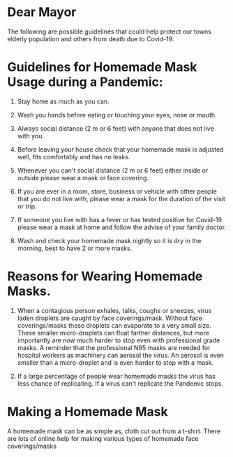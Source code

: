 
# Dear Mayor

The following are possible guidelines that could help protect our towns elderly population and others from death due to Covid-19. 


# Guidelines for Homemade Mask Usage during a Pandemic:

1. Stay home as much as you can.

1. Wash you hands before eating or touching your eyes, nose or mouth.

1. Always social distance (2 m or 6 feet) with anyone that does not live with you.

1. Before leaving your house check that your homemade mask is adjusted well, fits comfortably and has no leaks. 

1. Whenever you can't social distance (2 m or 6 feet) either inside or outside please wear a mask or face covering.

1. If you are ever in a room, store, business or vehicle with other people that you do not live with, please wear a mask for the duration of the visit or trip.

1. If someone you live with has a fever or has tested positive for Covid-19 please wear a mask at home and follow the advise of your family doctor.

1. Wash and check your homemade mask nightly so it is dry in the morning, best to have 2 or more masks. 



# Reasons for Wearing Homemade Masks.

1. When a contagious person exhales, talks, coughs or sneezes, virus laden droplets are caught by face coverings/mask. Without face coverings/masks these droplets can evaporate to a very small size. These smaller micro-droplets can float farther distances, but more importantly are now much harder to stop even with professional grade masks. A reminder that the professional N95 masks are needed for hospital workers as machinery can aerosol the virus. An aerosol is even smaller than a micro-droplet and is even harder to stop with a mask.

1. If a large percentage of people wear homemade masks the virus has less chance of replicating. If a virus can't replicate the Pandemic stops.

# Making a Homemade Mask

A homemade mask can be as simple as, cloth cut out from a t-shirt. 
There are lots of online help for making various types of homemade face coverings/masks
